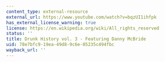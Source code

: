 ```yaml
---
content_type: external-resource
external_url: https://www.youtube.com/watch?v=bqzUI1ihfpk
has_external_license_warning: true
license: https://en.wikipedia.org/wiki/All_rights_reserved
status: ''
title: Drunk History vol. 3 - Featuring Danny McBride
uid: 78e7bfc9-19ea-49d8-9c6e-05235c494fbc
wayback_url: ''
---
```

